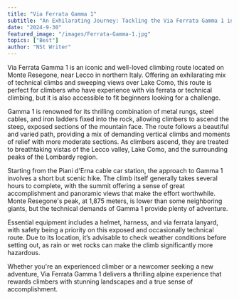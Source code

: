 ```yaml
---
title: "Via Ferrata Gamma 1"
subtitle: "An Exhilarating Journey: Tackling the Via Ferrata Gamma 1 in Lecco, Italy"
date: "2024-9-30"
featured_image: "/images/Ferrata-Gamma-1.jpg"
topics: ["Best"]
author: "NSt Writer"
---
```


Via Ferrata Gamma 1 is an iconic and well-loved climbing route located on Monte Resegone, near Lecco in northern Italy. Offering an exhilarating mix of technical climbs and sweeping views over Lake Como, this route is perfect for climbers who have experience with via ferrata or technical climbing, but it is also accessible to fit beginners looking for a challenge.

Gamma 1 is renowned for its thrilling combination of metal rungs, steel cables, and iron ladders fixed into the rock, allowing climbers to ascend the steep, exposed sections of the mountain face. The route follows a beautiful and varied path, providing a mix of demanding vertical climbs and moments of relief with more moderate sections. As climbers ascend, they are treated to breathtaking vistas of the Lecco valley, Lake Como, and the surrounding peaks of the Lombardy region.

Starting from the Piani d'Erna cable car station, the approach to Gamma 1 involves a short but scenic hike. The climb itself generally takes several hours to complete, with the summit offering a sense of great accomplishment and panoramic views that make the effort worthwhile. Monte Resegone's peak, at 1,875 meters, is lower than some neighboring giants, but the technical demands of Gamma 1 provide plenty of adventure.

Essential equipment includes a helmet, harness, and via ferrata lanyard, with safety being a priority on this exposed and occasionally technical route. Due to its location, it’s advisable to check weather conditions before setting out, as rain or wet rocks can make the climb significantly more hazardous.

Whether you're an experienced climber or a newcomer seeking a new adventure, Via Ferrata Gamma 1 delivers a thrilling alpine experience that rewards climbers with stunning landscapes and a true sense of accomplishment.